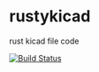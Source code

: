 # rustykicad
rust kicad file code

[![Build Status](https://travis-ci.org/productize/rustykicad.svg?branch=master)](https://travis-ci.org/productize/rustykicad)
